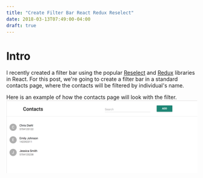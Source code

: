 ```yaml
---
title: "Create Filter Bar React Redux Reselect"
date: 2018-03-13T07:49:00-04:00
draft: true
---
```


# Intro
I recently created a filter bar using the popular [Reselect](https://github.com/reactjs/reselect) and [Redux](https://github.com/reactjs/redux) libraries in React. For this post, we're going to create a filter bar in a standard contacts page, where the contacts will be filtered by individual's name.

Here is an example of how the contacts page will look with the filter. ![Contact Filter](/static/contact-page.png)

